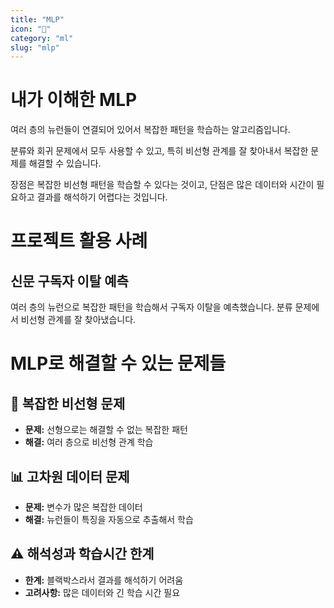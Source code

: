 ```yaml
---
title: "MLP"
icon: "🧠"
category: "ml"
slug: "mlp"
---
```


# 내가 이해한 MLP

여러 층의 뉴런들이 연결되어 있어서 복잡한 패턴을 학습하는 알고리즘입니다.

분류와 회귀 문제에서 모두 사용할 수 있고, 특히 비선형 관계를 잘 찾아내서 복잡한 문제를 해결할 수 있습니다.

장점은 복잡한 비선형 패턴을 학습할 수 있다는 것이고, 단점은 많은 데이터와 시간이 필요하고 결과를 해석하기 어렵다는 것입니다.

# 프로젝트 활용 사례

## 신문 구독자 이탈 예측
여러 층의 뉴런으로 복잡한 패턴을 학습해서 구독자 이탈을 예측했습니다. 분류 문제에서 비선형 관계를 잘 찾아냈습니다.

# MLP로 해결할 수 있는 문제들

## 🧠 복잡한 비선형 문제
- **문제:** 선형으로는 해결할 수 없는 복잡한 패턴
- **해결:** 여러 층으로 비선형 관계 학습

## 📊 고차원 데이터 문제
- **문제:** 변수가 많은 복잡한 데이터
- **해결:** 뉴런들이 특징을 자동으로 추출해서 학습

## ⚠️ 해석성과 학습시간 한계
- **한계:** 블랙박스라서 결과를 해석하기 어려움
- **고려사항:** 많은 데이터와 긴 학습 시간 필요
